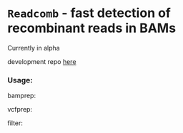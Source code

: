 # `Readcomb` - fast detection of recombinant reads in BAMs

Currently in alpha

development repo [here](https://github.com/ness-lab/recombinant-reads)

### Usage:

bamprep:

vcfprep:

filter:

